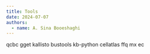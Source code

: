 ```yaml
---
title: Tools
date: 2024-07-07
authors:
  - name: A. Sina Booeshaghi
---
```


qcbc
gget
kallisto
bustools
kb-python
cellatlas
ffq
mx
ec
